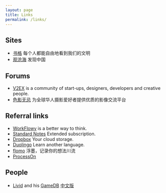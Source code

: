 ```yaml
---
layout: page
title: Links
permalink: /links/
---
```


## Sites
* [书格](https://www.shuge.org/ "书格致力于开放式分享、介绍公共版权领域的古籍善本数字资源") 每个人都能自由地看到我们的文明
* [观沧海](https://www.ageeye.cn/ "致力于提供和推荐最优质的知识地图，并提供相应的地图制作和分享工具供用户分享他们的创意、知识和生活。") 发现中国

## Forums
* [V2EX](https://www.v2ex.com/) is a community of start-ups, designers, developers and creative people.
* [色影无忌](https://forum.xitek.com/) 为全球华人摄影爱好者提供优质的影像交流平台

## Referral links
* [WorkFlowy](https://workflowy.com/invite/7beee17b.twx) is a better way to think.
* [Standard Notes](https://standardnotes.org/?s=c23il4he) Extended subscription.
* [Dropbox](https://www.dropbox.com/referrals/AACYxZfP-olJ-XnKQDLCrk19afg6OLEu17o?src=global9) Your cloud storage.
* [Duolingo](https://invite.duolingo.com/BDHTZTB5CWWKSLFKC4S2IOEQ2Q) Learn another language.
* [flomo](https://flomoapp.com/register2/?MzU2MQ) 浮墨，记录你的想法川流
* [ProcessOn](https://www.processon.com/i/5a371a1fe4b09415c8ad43a8)

## People
* [Livid](https://olivida.eth.limo/) and his [GameDB](https://gamedb.eth.limo/) [中文版](https://zh.gamedb.eth.limo/)
